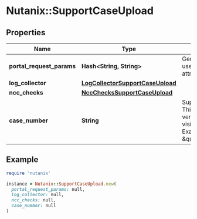 # Nutanix::SupportCaseUpload

## Properties

| Name | Type | Description | Notes |
| ---- | ---- | ----------- | ----- |
| **portal_request_params** | **Hash&lt;String, String&gt;** | Generic key value pair used for custom attributes. | [optional] |
| **log_collector** | [**LogCollectorSupportCaseUpload**](LogCollectorSupportCaseUpload.md) |  | [optional] |
| **ncc_checks** | [**NccChecksSupportCaseUpload**](NccChecksSupportCaseUpload.md) |  | [optional] |
| **case_number** | **String** | Support Case Number. This is the pretty version of case as visible to the user. Example \&quot;00151752\&quot;  | [optional] |

## Example

```ruby
require 'nutanix'

instance = Nutanix::SupportCaseUpload.new(
  portal_request_params: null,
  log_collector: null,
  ncc_checks: null,
  case_number: null
)
```

